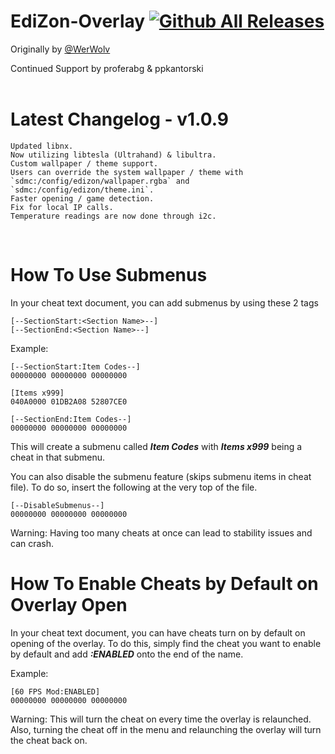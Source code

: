 # EdiZon-Overlay [![Github All Releases](https://img.shields.io/github/downloads/proferabg/EdiZon-Overlay/total.svg)]()

Originally by [@WerWolv](https://www.github.com/WerWolv)

Continued Support by proferabg & ppkantorski
<br />
<br />

# Latest Changelog - v1.0.9
    Updated libnx.
    Now utilizing libtesla (Ultrahand) & libultra.
    Custom wallpaper / theme support.
    Users can override the system wallpaper / theme with `sdmc:/config/edizon/wallpaper.rgba` and `sdmc:/config/edizon/theme.ini`.
    Faster opening / game detection.
    Fix for local IP calls.
    Temperature readings are now done through i2c.
<br />

# How To Use Submenus

In your cheat text document, you can add submenus by using these 2 tags

    [--SectionStart:<Section Name>--]
    [--SectionEnd:<Section Name>--]

Example:

    [--SectionStart:Item Codes--]
    00000000 00000000 00000000    

    [Items x999]
    040A0000 01DB2A08 52807CE0

    [--SectionEnd:Item Codes--]
    00000000 00000000 00000000

This will create a submenu called ***Item Codes*** with ***Items x999*** being a cheat in that submenu.

You can also disable the submenu feature (skips submenu items in cheat file).
To do so, insert the following at the very top of the file.

    [--DisableSubmenus--]
    00000000 00000000 00000000

Warning: Having too many cheats at once can lead to stability issues and can crash.
<br />

# How To Enable Cheats by Default on Overlay Open

In your cheat text document, you can have cheats turn on by default on opening of the overlay.
To do this, simply find the cheat you want to enable by default and add ***:ENABLED*** onto the end of the name.

Example:

    [60 FPS Mod:ENABLED]
    00000000 00000000 00000000

Warning: This will turn the cheat on every time the overlay is relaunched. Also, turning the cheat off in the menu and relaunching the overlay will turn the cheat back on.
